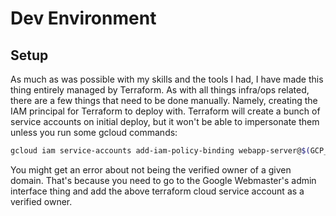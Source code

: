 # Dev Environment

## Setup

As much as was possible with my skills and the tools I had, I have made this thing entirely managed by Terraform. As
with all things infra/ops related, there are a few things that need to be done manually. Namely, creating the IAM
principal for Terraform to deploy with. Terraform will create a bunch of service accounts on initial deploy, but it
won't be able to impersonate them unless you run some gcloud commands:

```bash
gcloud iam service-accounts add-iam-policy-binding webapp-server@$(GCP_PROJECT).iam.gserviceaccount.com --member serviceAccount:terraform-cloud@$(GCP_PROJECT).iam.gserviceaccount.com --role roles/iam.serviceAccountUser
```

You might get an error about not being the verified owner of a given domain. That's because you need to go to the Google
Webmaster's admin interface thing and add the above terraform cloud service account as a verified owner.

